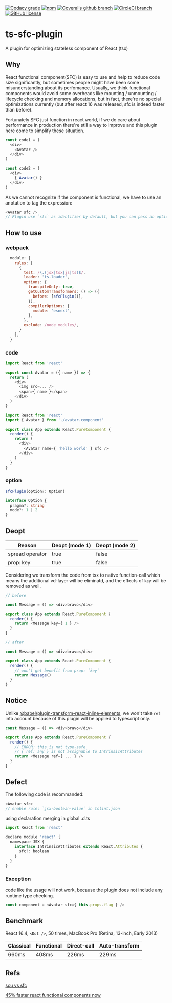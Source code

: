 [![Codacy grade](https://img.shields.io/codacy/grade/846b3e86d57c4697b681b53e78a9742b.svg?style=for-the-badge)](https://app.codacy.com/app/Saviio/ts-sfc-plugin?utm_source=github.com&utm_medium=referral&utm_content=Saviio/ts-sfc-plugin&utm_campaign=Badge_Grade_Dashboard)
[![npm](https://img.shields.io/npm/v/ts-sfc-plugin.svg?style=for-the-badge)](https://www.npmjs.com/package/ts-sfc-plugin)
[![Coveralls github branch](https://img.shields.io/coveralls/github/Saviio/ts-sfc-plugin/master.svg?style=for-the-badge)](https://coveralls.io/github/Saviio/ts-sfc-plugin?branch=master)
[![CircleCI branch](https://img.shields.io/circleci/project/github/Saviio/ts-sfc-plugin/master.svg?style=for-the-badge)](https://circleci.com/gh/Saviio/ts-sfc-plugin/tree/master)
[![GitHub license](https://img.shields.io/github/license/Saviio/ts-sfc-plugin.svg?style=for-the-badge)](https://github.com/Saviio/ts-sfc-plugin/blob/master/LICENSE)

# ts-sfc-plugin

A plugin for optimizing stateless component of React (tsx)

## Why
React functional component(SFC) is easy to use and help to reduce code size significantly, but sometimes
people might have been some misunderstanding about its perfomance. Usually, we think functional components would avoid some overheads like mounting / unmounting / lifecycle checking and memory allocations, but in fact, there're no special optimizations currently (but after react 16 was released, sfc is indeed faster than before).

Fortunately SFC just function in react world, if we do care about performance in production there're still a way to improve and this plugin here come to simplify these situation.

```javascript
const code1 = (
  <div>
    <Avatar />
  </div>
)

const code2 = (
  <div>
    { Avatar() }
  </div>
)
```
As we cannot recognize if the component is functional, we have to use an anotation to tag the expression:

```javascript
<Avatar sfc />
// Plugin use `sfc` as identifier by default, but you can pass an option to override it.
```

## How to use

### webpack
```javascript
  module: {
    rules: [
      {
        test: /\.(jsx|tsx|js|ts)$/,
        loader: 'ts-loader',
        options: {
          transpileOnly: true,
          getCustomTransformers: () => ({
            before: [sfcPlugin()],
          }),
          compilerOptions: {
            module: 'esnext',
          },
        },
        exclude: /node_modules/,
      }
    ],
  }
```

### code

```javascript
import React from 'react'

export const Avatar = ({ name }) => {
  return (
    <div>
      <img src=... />
      <span>{ name }</span>
    </div>
  )
}
```

```javascript
import React from 'react'
import { Avatar } from './avatar.component'

export class App extends React.PureComponent {
  render() {
    return (
      <div>
        <Avatar name={ 'hello world' } sfc />
      </div>
    )
  }
}
```

### option
```typescript
sfcPlugin(option?: Option)

interface Option {
  pragma?: string
  mode?: 1 | 2
}
```

## Deopt
| Reason | Deopt (mode 1) | Deopt (mode 2)
|--|--|--|
| spread operator | true | false
| prop: key | true | false

Considering we transform the code from tsx to native function-call which means the additional vd-layer will be eliminatd, and the effects of `key` will be removed as well.

```javascript
// before

const Message = () => <div>bravo</div>

export class App extends React.PureComponent {
  render() {
    return <Message key={ 1 } />
  }
}
```

```javascript
// after

const Message = () => <div>bravo</div>

export class App extends React.PureComponent {
  render() {
    // won't get benefit from prop: `key`
    return Message()
  }
}
```

## Notice
Unlike [@babel/plugin-transform-react-inline-elements](https://babeljs.io/docs/en/next/babel-plugin-transform-react-inline-elements), we won't take `ref` into account because of this plugin will be applied to typescript only.
```javascript
const Message = () => <div>bravo</div>

export class App extends React.PureComponent {
  render() {
    // ERROR: this is not type-safe
    // { ref: any } is not assignable to IntrinsicAttributes
    return <Message ref={ ... } />
  }
}
```

## Defect
The following code is recommanded:

```javascript
<Avatar sfc>
// enable rule: `jsx-boolean-value` in tslint.json
```

using declaration merging in global .d.ts

```javascript
import React from 'react'

declare module 'react' {
  namespace JSX {
    interface IntrinsicAttributes extends React.Attributes {
      sfc?: boolean
    }
  }
}
```
### Exception
code like the usage will not work, because the plugin does not include any runtime type checking.

```javascript
const component = <Avatar sfc={ this.props.flag } />
```

## Benchmark

React 16.4, ```<Dot />```, 50 times, MacBook Pro (Retina, 13-inch, Early 2013)

| Classical | Functional | Direct-call | Auto-transform |
|--|--|--|--|
| 660ms | 408ms | 226ms | 229ms |

## Refs

[scu vs sfc](https://stackoverflow.com/questions/45795380/component-with-shouldcomponentupdate-vs-stateless-component-performance)

[45% faster react functional components now](https://medium.com/missive-app/45-faster-react-functional-components-now-3509a668e69f)
